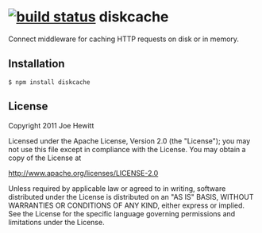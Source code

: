 [![build status](https://secure.travis-ci.org/joehewitt/diskcache.png)](http://travis-ci.org/joehewitt/diskcache)
diskcache
========

Connect middleware for caching HTTP requests on disk or in memory.

Installation
------------

    $ npm install diskcache

License 
-------

Copyright 2011 Joe Hewitt

Licensed under the Apache License, Version 2.0 (the "License");
you may not use this file except in compliance with the License.
You may obtain a copy of the License at
 
   http://www.apache.org/licenses/LICENSE-2.0

Unless required by applicable law or agreed to in writing, software
distributed under the License is distributed on an "AS IS" BASIS,
WITHOUT WARRANTIES OR CONDITIONS OF ANY KIND, either express or implied.
See the License for the specific language governing permissions and
limitations under the License.
